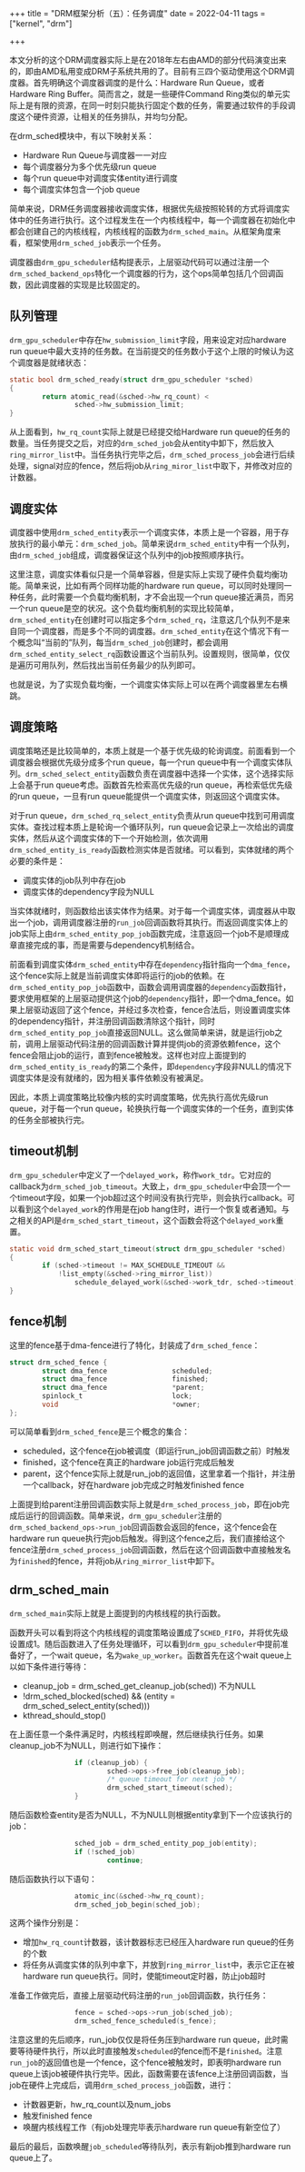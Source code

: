 +++
title = "DRM框架分析（五）：任务调度"
date = 2022-04-11
tags = ["kernel", "drm"]

+++

本文分析的这个DRM调度器实际上是在2018年左右由AMD的部分代码演变出来的，即由AMD私用变成DRM子系统共用的了。目前有三四个驱动使用这个DRM调度器。首先明确这个调度器调度的是什么：Hardware Run Queue，或者Hardware Ring Buffer。简而言之，就是一些硬件Command Ring类似的单元实际上是有限的资源，在同一时刻只能执行固定个数的任务，需要通过软件的手段调度这个硬件资源，让相关的任务排队，并均匀分配。

在drm_sched模块中，有以下映射关系：

* Hardware Run Queue与调度器一一对应
* 每个调度器分为多个优先级run queue
* 每个run queue中对调度实体entity进行调度
* 每个调度实体包含一个job queue

简单来说，DRM任务调度器接收调度实体，根据优先级按照轮转的方式将调度实体中的任务进行执行。这个过程发生在一个内核线程中，每一个调度器在初始化中都会创建自己的内核线程，内核线程的函数为`drm_sched_main`。从框架角度来看，框架使用`drm_sched_job`表示一个任务。

调度器由`drm_gpu_scheduler`结构提表示，上层驱动代码可以通过注册一个`drm_sched_backend_ops`特化一个调度器的行为，这个ops简单包括几个回调函数，因此调度器的实现是比较固定的。

## 队列管理

`drm_gpu_scheduler`中存在`hw_submission_limit`字段，用来设定对应hardware run queue中最大支持的任务数。在当前提交的任务数小于这个上限的时候认为这个调度器是就绪状态：

```c
static bool drm_sched_ready(struct drm_gpu_scheduler *sched)
{
        return atomic_read(&sched->hw_rq_count) <
                sched->hw_submission_limit;
}
```

从上面看到，`hw_rq_count`实际上就是已经提交给Hardware run queue的任务的数量。当任务提交之后，对应的`drm_sched_job`会从entity中卸下，然后放入`ring_mirror_list`中。当任务执行完毕之后，`drm_sched_process_job`会进行后续处理，signal对应的fence，然后将job从`ring_miror_list`中取下，并修改对应的计数器。

## 调度实体

调度器中使用`drm_sched_entity`表示一个调度实体，本质上是一个容器，用于存放执行的最小单元：`drm_sched_job`。简单来说`drm_sched_entity`中有一个队列，由`drm_sched_job`组成，调度器保证这个队列中的job按照顺序执行。

这里注意，调度实体看似只是一个简单容器，但是实际上实现了硬件负载均衡功能。简单来说，比如有两个同样功能的hardware run queue，可以同时处理同一种任务，此时需要一个负载均衡机制，才不会出现一个run queue接近满员，而另一个run queue是空的状况。这个负载均衡机制的实现比较简单，`drm_sched_entity`在创建时可以指定多个`drm_sched_rq`，注意这几个队列不是来自同一个调度器，而是多个不同的调度器。`drm_sched_entity`在这个情况下有一个概念叫“当前的”队列，每当`drm_sched_job`创建时，都会调用` drm_sched_entity_select_rq`函数设置这个当前队列。设置规则，很简单，仅仅是遍历可用队列，然后找出当前任务最少的队列即可。

也就是说，为了实现负载均衡，一个调度实体实际上可以在两个调度器里左右横跳。

## 调度策略

调度策略还是比较简单的，本质上就是一个基于优先级的轮询调度。前面看到一个调度器会根据优先级分成多个run queue，每一个run queue中有一个调度实体队列。`drm_sched_select_entity`函数负责在调度器中选择一个实体，这个选择实际上会基于run queue考虑。函数首先检索高优先级的run queue，再检索低优先级的run queue，一旦有run queue能提供一个调度实体，则返回这个调度实体。

对于run queue，`drm_sched_rq_select_entity`负责从run queue中找到可用调度实体。查找过程本质上是轮询一个循环队列，run queue会记录上一次给出的调度实体，然后从这个调度实体的下一个开始检测，依次调用`drm_sched_entity_is_ready`函数检测实体是否就绪。可以看到，实体就绪的两个必要的条件是：

* 调度实体的job队列中存在job
* 调度实体的dependency字段为NULL

当实体就绪时，则函数给出该实体作为结果。对于每一个调度实体，调度器从中取出一个job，调用调度器注册的`run_job`回调函数将其执行。而返回调度实体上的job实际上由`drm_sched_entity_pop_job`函数完成，注意返回一个job不是顺理成章直接完成的事，而是需要与dependency机制结合。

前面看到调度实体`drm_sched_entity`中存在`dependency`指针指向一个`dma_fence`，这个fence实际上就是当前调度实体即将运行的job的依赖。在`drm_sched_entity_pop_job`函数中，函数会调用调度器的`dependency`函数指针，要求使用框架的上层驱动提供这个job的`dependency`指针，即一个dma_fence。如果上层驱动返回了这个fence，并经过多次检查，fence合法后，则设置调度实体的dependency指针，并注册回调函数清除这个指针，同时`drm_sched_entity_pop_job`直接返回NULL。这么做简单来讲，就是运行job之前，调用上层驱动代码注册的回调函数计算并提供job的资源依赖fence，这个fence会阻止job的运行，直到fence被触发。这样也对应上面提到的`drm_sched_entity_is_ready`的第二个条件，即`dependency`字段非NULL的情况下调度实体是没有就绪的，因为相关事件依赖没有被满足。

因此，本质上调度策略比较像内核的实时调度策略，优先执行高优先级run queue，对于每一个run queue，轮换执行每一个调度实体的一个任务，直到实体的任务全部被执行完。

## timeout机制

`drm_gpu_scheduler`中定义了一个`delayed_work`，称作`work_tdr`。它对应的callback为`drm_sched_job_timeout`。大致上，`drm_gpu_scheduler`中会顶一个一个timeout字段，如果一个job超过这个时间没有执行完毕，则会执行callback。可以看到这个`delayed_work`的作用是在job hang住时，进行一个恢复或者通知。与之相关的API是`drm_sched_start_timeout`，这个函数会将这个`delayed_work`重置。

```c
static void drm_sched_start_timeout(struct drm_gpu_scheduler *sched)
{
        if (sched->timeout != MAX_SCHEDULE_TIMEOUT &&
            !list_empty(&sched->ring_mirror_list))
                schedule_delayed_work(&sched->work_tdr, sched->timeout);
}
```

## fence机制

这里的fence基于dma-fence进行了特化，封装成了`drm_sched_fence`：

```c
struct drm_sched_fence {
        struct dma_fence                scheduled;
        struct dma_fence                finished;
        struct dma_fence                *parent;
        spinlock_t                      lock;
        void                            *owner;
};
```

可以简单看到`drm_sched_fence`是三个概念的集合：

* scheduled，这个fence在job被调度（即运行run_job回调函数之前）时触发
* finished，这个fence在真正的hardware job运行完成后触发
* parent，这个fence实际上就是run_job的返回值，这里拿着一个指针，并注册一个callback，好在hardware job完成之时触发finished fence

上面提到给parent注册回调函数实际上就是`drm_sched_process_job`，即在job完成后运行的回调函数。简单来说，`drm_gpu_scheduler`注册的`drm_sched_backend_ops->run_job`回调函数会返回的fence，这个fence会在hardware run queue执行完job后触发。得到这个fence之后，我们直接给这个fence注册`drm_sched_process_job`回调函数，然后在这个回调函数中直接触发名为`finished`的fence，并将job从`ring_mirror_list`中卸下。

## drm_sched_main

`drm_sched_main`实际上就是上面提到的内核线程的执行函数。

函数开头可以看到将这个内核线程的调度策略设置成了`SCHED_FIFO`，并将优先级设置成1。随后函数进入了任务处理循环，可以看到`drm_gpu_scheduler`中提前准备好了，一个wait queue，名为`wake_up_worker`。函数首先在这个wait queue上以如下条件进行等待：

* cleanup_job = drm_sched_get_cleanup_job(sched)) 不为NULL
* !drm_sched_blocked(sched) && (entity = drm_sched_select_entity(sched)))
* kthread_should_stop()

在上面任意一个条件满足时，内核线程即唤醒，然后继续执行任务。如果cleanup_job不为NULL，则进行如下操作：

```c
                if (cleanup_job) {
                        sched->ops->free_job(cleanup_job);
                        /* queue timeout for next job */
                        drm_sched_start_timeout(sched);
                }
```

随后函数检查entity是否为NULL，不为NULL则根据entity拿到下一个应该执行的job：

```c
                sched_job = drm_sched_entity_pop_job(entity);
                if (!sched_job)
                        continue;
```

随后函数执行以下语句：

```c
                atomic_inc(&sched->hw_rq_count);
                drm_sched_job_begin(sched_job);
```

这两个操作分别是：

* 增加`hw_rq_count`计数器，该计数器标志已经压入hardware run queue的任务的个数
* 将任务从调度实体的队列中拿下，并放到`ring_mirror_list`中，表示它正在被hardware run queue执行。同时，使能timeout定时器，防止job超时

准备工作做完后，直接上层驱动代码注册的`run_job`回调函数，执行任务：

```c
                fence = sched->ops->run_job(sched_job);
                drm_sched_fence_scheduled(s_fence);
```

注意这里的先后顺序，run_job仅仅是将任务压到hardware run queue，此时需要等待硬件执行，所以此时直接触发`scheduled`的fence而不是`finished`。注意`run_job`的返回值也是一个fence，这个fence被触发时，即表明hardware run queue上该job被硬件执行完毕。因此，函数需要在该fence上注册回调函数，当job在硬件上完成后，调用`drm_sched_process_job`函数，进行：

* 计数器更新，hw_rq_count以及num_jobs
* 触发finished fence
* 唤醒内核线程工作（有job处理完毕表示hardware run queue有新空位了）

最后的最后，函数唤醒`job_scheduled`等待队列，表示有新job推到hardware run queue上了。
